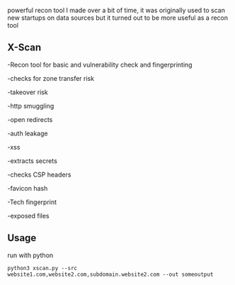 powerful recon tool I made over a bit of time, it was originally used to scan new startups on data sources but it turned out to be more useful as a recon tool

## X-Scan

-Recon tool for basic and vulnerability check and fingerprinting

-checks for zone transfer risk

-takeover risk

-http smuggling

-open redirects

-auth leakage

-xss

-extracts secrets

-checks CSP headers

-favicon hash

-Tech fingerprint

-exposed files




## Usage

run with python

``python3 xscan.py --src website1.com,website2.com,subdomain.website2.com --out someoutput``

